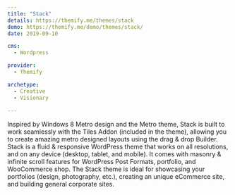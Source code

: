 ```yaml
---
title: "Stack"
details: https://themify.me/themes/stack
demo: https://themify.me/demo/themes/stack/
date: 2019-09-10

cms: 
  - Wordpress

provider: 
  - Themify

archetype:
  - Creative
  - Visionary
  
---
```


Inspired by Windows 8 Metro design and the Metro theme, Stack is built to work seamlessly with the Tiles Addon (included in the theme), allowing you to create amazing metro designed layouts using the drag & drop Builder. Stack is a fluid & responsive WordPress theme that works on all resolutions, and on any device (desktop, tablet, and mobile). It comes with masonry & infinite scroll features for WordPress Post Formats, portfolio, and WooCommerce shop. The Stack theme is ideal for showcasing your portfolios (design, photography, etc.), creating an unique eCommerce site, and building general corporate sites. 
